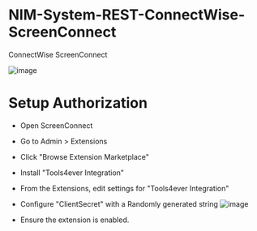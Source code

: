 # NIM-System-REST-ConnectWise-ScreenConnect
ConnectWise ScreenConnect

![image](https://github.com/Tools4ever-NIM/NIM-System-REST-ConnectWise-ScreenConnect/assets/24281600/82694071-7ff4-4d6d-b8ca-f4121d08567a)

# Setup Authorization
- Open ScreenConnect
- Go to Admin > Extensions
- Click "Browse Extension Marketplace"
- Install "Tools4ever Integration"
- From the Extensions, edit settings for "Tools4ever Integration"
- Configure "ClientSecret" with a Randomly generated string
![image](https://github.com/Tools4ever-NIM/NIM-System-REST-ConnectWise-ScreenConnect/assets/24281600/305aacc9-64db-4b25-9c8b-69551bab7d01)

- Ensure the extension is enabled.
